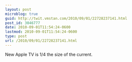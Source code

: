 ```yaml
---
layout: post
microblog: true
guid: http://twit.vmstan.com/2010/09/01/22728237141.html
post_id: 3046777
date: 2010-09-01T11:54:24-0600
lastmod: 2010-09-01T11:54:24-0600
type: post
url: /2010/09/01/22728237141.html
---
```

New Apple TV is 1/4 the size of the current.
